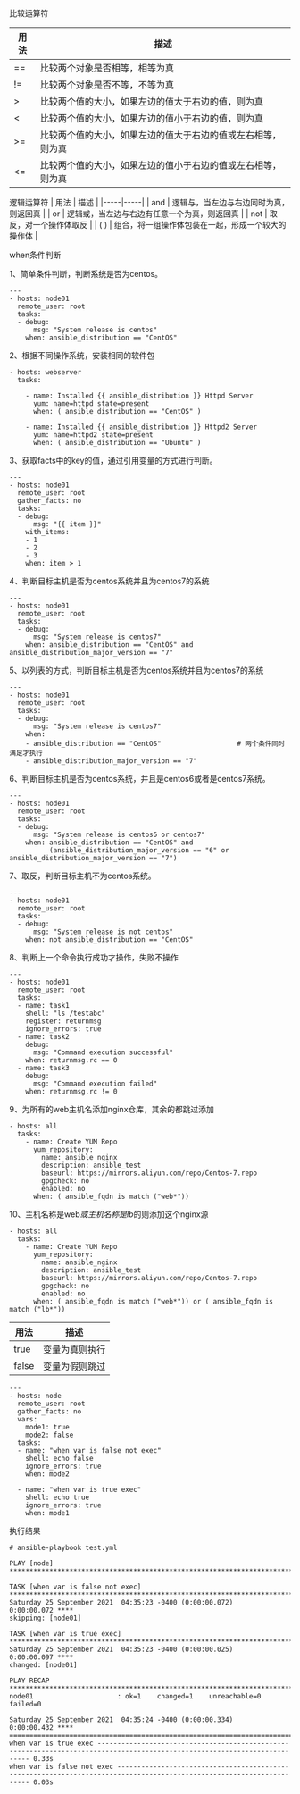 比较运算符

| 用法 | 描述 |
|-----|-----|
| == | 比较两个对象是否相等，相等为真 |
| != | 比较两个对象是否不等，不等为真 |
| > | 比较两个值的大小，如果左边的值大于右边的值，则为真 |
| < | 比较两个值的大小，如果左边的值小于右边的值，则为真 |
| >= | 比较两个值的大小，如果左边的值大于右边的值或左右相等，则为真 |
| <= | 比较两个值的大小，如果左边的值小于右边的值或左右相等，则为真 |


逻辑运算符
| 用法 | 描述 |
|-----|-----|
| and | 逻辑与，当左边与右边同时为真，则返回真 |
| or | 逻辑或，当左边与右边有任意一个为真，则返回真 |
| not | 取反，对一个操作体取反 |
| ( ) | 组合，将一组操作体包装在一起，形成一个较大的操作体 |

when条件判断

1、简单条件判断，判断系统是否为centos。
```
---
- hosts: node01
  remote_user: root
  tasks:
  - debug:
      msg: "System release is centos"
    when: ansible_distribution == "CentOS"
```

2、根据不同操作系统，安装相同的软件包
```
- hosts: webserver
  tasks:

    - name: Installed {{ ansible_distribution }} Httpd Server
      yum: name=httpd state=present
      when: ( ansible_distribution == "CentOS" )

    - name: Installed {{ ansible_distribution }} Httpd2 Server
      yum: name=httpd2 state=present
      when: ( ansible_distribution == "Ubuntu" )
```


3、获取facts中的key的值，通过引用变量的方式进行判断。
```
---
- hosts: node01
  remote_user: root
  gather_facts: no
  tasks:
  - debug:
      msg: "{{ item }}"
    with_items:
    - 1
    - 2
    - 3
    when: item > 1
```

4、判断目标主机是否为centos系统并且为centos7的系统
```
---
- hosts: node01
  remote_user: root
  tasks:
  - debug:
      msg: "System release is centos7"
    when: ansible_distribution == "CentOS" and ansible_distribution_major_version == "7"
```

5、以列表的方式，判断目标主机是否为centos系统并且为centos7的系统
```
---
- hosts: node01
  remote_user: root
  tasks:
  - debug:
      msg: "System release is centos7"
    when:
    - ansible_distribution == "CentOS"                   # 两个条件同时满足才执行
    - ansible_distribution_major_version == "7"
```

6、判断目标主机是否为centos系统，并且是centos6或者是centos7系统。
```
---
- hosts: node01
  remote_user: root
  tasks:
  - debug:
      msg: "System release is centos6 or centos7"
    when: ansible_distribution == "CentOS" and
          (ansible_distribution_major_version == "6" or ansible_distribution_major_version == "7")
```

7、取反，判断目标主机不为centos系统。
```
---
- hosts: node01
  remote_user: root
  tasks:
  - debug:
      msg: "System release is not centos"
    when: not ansible_distribution == "CentOS"
```

8、判断上一个命令执行成功才操作，失败不操作
```
---
- hosts: node01
  remote_user: root
  tasks:
  - name: task1
    shell: "ls /testabc"
    register: returnmsg
    ignore_errors: true
  - name: task2
    debug:
      msg: "Command execution successful"
    when: returnmsg.rc == 0
  - name: task3
    debug:
      msg: "Command execution failed"
    when: returnmsg.rc != 0
```

9、为所有的web主机名添加nginx仓库，其余的都跳过添加
```
- hosts: all
  tasks:
    - name: Create YUM Repo
      yum_repository:
        name: ansible_nginx
        description: ansible_test
        baseurl: https://mirrors.aliyun.com/repo/Centos-7.repo
        gpgcheck: no
        enabled: no
      when: ( ansible_fqdn is match ("web*"))
```

10、主机名称是web*或主机名称是lb*的则添加这个nginx源
```
- hosts: all
  tasks:
    - name: Create YUM Repo
      yum_repository:
        name: ansible_nginx
        description: ansible_test
        baseurl: https://mirrors.aliyun.com/repo/Centos-7.repo
        gpgcheck: no
        enabled: no
      when: ( ansible_fqdn is match ("web*")) or ( ansible_fqdn is match ("lb*"))
```


| 用法 | 描述 |
|-----|-----|
| true | 变量为真则执行 |
| false | 变量为假则跳过 |
```
---
- hosts: node
  remote_user: root
  gather_facts: no
  vars:
    mode1: true
    mode2: false
  tasks:
  - name: "when var is false not exec"
    shell: echo false
    ignore_errors: true
    when: mode2

  - name: "when var is true exec"
    shell: echo true
    ignore_errors: true
    when: mode1
```

执行结果
```
# ansible-playbook test.yml

PLAY [node] ********************************************************************************************************************************************

TASK [when var is false not exec] **********************************************************************************************************************
Saturday 25 September 2021  04:35:23 -0400 (0:00:00.072)       0:00:00.072 **** 
skipping: [node01]

TASK [when var is true exec] ***************************************************************************************************************************
Saturday 25 September 2021  04:35:23 -0400 (0:00:00.025)       0:00:00.097 **** 
changed: [node01]

PLAY RECAP *********************************************************************************************************************************************
node01                     : ok=1    changed=1    unreachable=0    failed=0   

Saturday 25 September 2021  04:35:24 -0400 (0:00:00.334)       0:00:00.432 **** 
=============================================================================== 
when var is true exec --------------------------------------------------------------------------------------------------------------------------- 0.33s
when var is false not exec ---------------------------------------------------------------------------------------------------------------------- 0.03s
```
